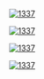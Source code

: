 <html class="dark">
    <head>
        <meta charset="utf-8">
        <meta http-equiv="X-UA-Compatible" content="IE=edge">
        <title>1337 Is Everywhere</title>
        <meta name="description" content="1337IsEverywhere is a project gathering all the sites or references to the leet.">
        <meta name="viewport" content="width=device-width, initial-scale=1">
        <link rel="icon" type="image/png" href="https://i.imgur.com/ZkNZyC6.png" />
        <meta property="og:image" content="https://i.imgur.com/ZkNZyC6.png">
        <meta name="twitter:image" content="https://i.imgur.com/ZkNZyC6.png">
        <meta name="twitter:card" content="summary">
    </head>
</html>

[![1337](https://i.imgur.com/FiQiyT1.png)](https://discord.com/store)

[![1337](https://i.imgur.com/nRd2y4U.png)](https://www.free.fr/freebox/freebox-delta/)

[![1337](https://i.imgur.com/a4DmH5n.png)](https://www.free.fr/freebox/freebox-revolution/)

[![1337](https://i.imgur.com/vuyLMXJ.png)](https://top.gg/404)